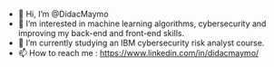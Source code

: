 - 👋 Hi, I’m @DidacMaymo
- 👀 I’m interested in machine learning algorithms, cybersecurity and improving my back-end and front-end skills.
- 🌱 I’m currently studying an IBM cybersecurity risk analyst course. 
- 📫 How to reach me : https://www.linkedin.com/in/didacmaymo/
<!---
DidacMaymo/DidacMaymo is a ✨ special ✨ repository because its `README.md` (this file) appears on your GitHub profile.
You can click the Preview link to take a look at your changes.
--->
